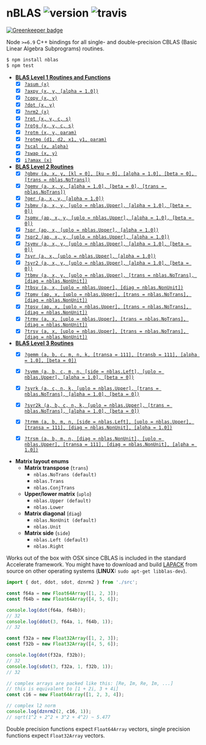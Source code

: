 # nBLAS ![version](https://img.shields.io/npm/v/nblas.svg) ![travis](https://img.shields.io/travis/mateogianolio/nblas.svg)

[![Greenkeeper badge](https://badges.greenkeeper.io/mateogianolio/nblas.svg)](https://greenkeeper.io/)

Node `>=6.9` C++ bindings for all single- and double-precision CBLAS (Basic Linear Algebra Subprograms) routines.

```bash
$ npm install nblas
$ npm test
```

- **[BLAS Level 1 Routines and Functions](https://software.intel.com/en-us/node/468390)**
  - [x] [`?asum (x)`](https://software.intel.com/node/e49cf403-8071-4252-a85f-28964ac3da9e#E49CF403-8071-4252-A85F-28964AC3DA9E)
  - [x] [`?axpy (x, y, [alpha = 1.0])`](https://software.intel.com/node/e25d8e10-0440-4827-bc58-bc71128ea6ee#E25D8E10-0440-4827-BC58-BC71128EA6EE)
  - [x] [`?copy (x, y)`](https://software.intel.com/node/20a9ac46-ce44-4a6a-8ce4-6a53d802a0b5#20A9AC46-CE44-4A6A-8CE4-6A53D802A0B5)
  - [x] [`?dot (x, y)`](https://software.intel.com/node/d4e53c70-d8fa-4095-a800-4203cafe64fe#D4E53C70-D8FA-4095-A800-4203CAFE64FE)
  - [x] [`?nrm2 (x)`](https://software.intel.com/node/ea1df8e7-fc12-4a82-a804-b62956334c40#EA1DF8E7-FC12-4A82-A804-B62956334C40)
  - [x] [`?rot (x, y, c, s)`](https://software.intel.com/node/742238c6-e459-4444-a694-7cc7500cf00f#742238C6-E459-4444-A694-7CC7500CF00F)
  - [x] [`?rotg (x, y, c, s)`](https://software.intel.com/node/50049e08-b0f8-4270-80cc-7ab5d25eea3f#50049E08-B0F8-4270-80CC-7AB5D25EEA3F)
  - [x] [`?rotm (x, y, param)`](https://software.intel.com/node/8ce9d22e-f4df-46a6-9a8a-faba22bdcc93#8CE9D22E-F4DF-46A6-9A8A-FABA22BDCC93)
  - [x] [`?rotmg (d1, d2, x1, y1, param)`](https://software.intel.com/node/a28000eb-ea0b-488b-8058-4e1cb0e97074#A28000EB-EA0B-488B-8058-4E1CB0E97074)
  - [x] [`?scal (x, alpha)`](https://software.intel.com/node/7269dcfe-7235-4690-a69e-d08712d8fc44#7269DCFE-7235-4690-A69E-D08712D8FC44)
  - [x] [`?swap (x, y)`](https://software.intel.com/node/423ea638-1a23-46d8-a882-e022064edad7#423EA638-1A23-46D8-A882-E022064EDAD7)
  - [x] [`i?amax (x)`](https://software.intel.com/node/c43c2490-109a-4a3b-8c5c-e8b67224bc03#C43C2490-109A-4A3B-8C5C-E8B67224BC03)

- **[BLAS Level 2 Routines](https://software.intel.com/en-us/node/468426)**
  - [x] [`?gbmv (a, x, y, [kl = 0], [ku = 0], [alpha = 1.0], [beta = 0], [trans = nblas.NoTrans])`](https://software.intel.com/node/bc780af8-f243-4a20-b264-06424a8b5621#BC780AF8-F243-4A20-B264-06424A8B5621)
  - [x] [`?gemv (a, x, y, [alpha = 1.0], [beta = 0], [trans = nblas.NoTrans])`](https://software.intel.com/node/443228c4-626e-48a7-b230-26fb061eacf2#443228C4-626E-48A7-B230-26FB061EACF2)
  - [x] [`?ger (a, x, y, [alpha = 1.0])`](https://software.intel.com/node/26a7befc-1a1d-4c19-b482-5e72e6b02417#26A7BEFC-1A1D-4C19-B482-5E72E6B02417)
  - [x] [`?sbmv (a, x, y, [uplo = nblas.Upper], [alpha = 1.0], [beta = 0])`](https://software.intel.com/node/c80f5eb2-d6c3-44e5-b0c8-9813a0c2340a#C80F5EB2-D6C3-44E5-B0C8-9813A0C2340A)
  - [x] [`?spmv (ap, x, y, [uplo = nblas.Upper], [alpha = 1.0], [beta = 0])`](https://software.intel.com/node/16cb58c4-105b-486c-b6aa-42bb0c721a76#16CB58C4-105B-486C-B6AA-42BB0C721A76)
  - [x] [`?spr (ap, x, [uplo = nblas.Upper], [alpha = 1.0])`](https://software.intel.com/node/f460bc61-5a47-4c0d-a2e0-a29adaa1b613#F460BC61-5A47-4C0D-A2E0-A29ADAA1B613)
  - [x] [`?spr2 (ap, x, y, [uplo = nblas.Upper], [alpha = 1.0])`](https://software.intel.com/node/c8dd665d-5e52-4214-aeab-ba4de61418e1#C8DD665D-5E52-4214-AEAB-BA4DE61418E1)
  - [x] [`?symv (a, x, y, [uplo = nblas.Upper], [alpha = 1.0], [beta = 0])`](https://software.intel.com/node/6265ba37-6e58-4c27-8035-92d836f58ec4#6265BA37-6E58-4C27-8035-92D836F58EC4)
  - [x] [`?syr (a, x, [uplo = nblas.Upper], [alpha = 1.0])`](https://software.intel.com/node/fcfba6db-8859-42e9-a626-3c74fc34b6c1#FCFBA6DB-8859-42E9-A626-3C74FC34B6C1)
  - [x] [`?syr2 (a, x, y, [uplo = nblas.Upper], [alpha = 1.0], [beta = 0])`](https://software.intel.com/node/34efa07b-4a2a-42c3-90e2-d27b8a8f744e#34EFA07B-4A2A-42C3-90E2-D27B8A8F744E)
  - [x] [`?tbmv (a, x, y, [uplo = nblas.Upper], [trans = nblas.NoTrans], [diag = nblas.NonUnit])`](https://software.intel.com/node/14dfa68e-00c5-44c5-9e61-7279602af0c7#14DFA68E-00C5-44C5-9E61-7279602AF0C7)
  - [x] [`?tbsv (a, x, [uplo = nblas.Upper], [diag = nblas.NonUnit])`](https://software.intel.com/node/0e673aed-9c3a-44af-92a5-4a5326d6a007#0E673AED-9C3A-44AF-92A5-4A5326D6A007)
  - [x] [`?tpmv (ap, x, [uplo = nblas.Upper], [trans = nblas.NoTrans], [diag = nblas.NonUnit])`](https://software.intel.com/node/f6666c0e-b843-4e12-9ad4-8898a6ef4018#F6666C0E-B843-4E12-9AD4-8898A6EF4018)
  - [x] [`?tpsv (ap, x, [uplo = nblas.Upper], [trans = nblas.NoTrans], [diag = nblas.NonUnit])`](https://software.intel.com/node/0eecd264-9871-4097-8af5-68eedae0d00a#0EECD264-9871-4097-8AF5-68EEDAE0D00A)
  - [x] [`?trmv (a, x, [uplo = nblas.Upper], [trans = nblas.NoTrans], [diag = nblas.NonUnit])`](https://software.intel.com/node/feb986db-24ff-4e64-9c44-289dde419eeb#FEB986DB-24FF-4E64-9C44-289DDE419EEB)
  - [x] [`?trsv (a, x, [uplo = nblas.Upper], [trans = nblas.NoTrans], [diag = nblas.NonUnit])`](https://software.intel.com/node/d8733073-f041-4aa1-b82c-123dfa993ad7#D8733073-F041-4AA1-B82C-123DFA993AD7)

- **[BLAS Level 3 Routines](https://software.intel.com/en-us/node/468478)**
  - [x] [`?gemm (a, b, c, m, n, k, [transa = 111], [transb = 111], [alpha = 1.0], [beta = 0])`](https://software.intel.com/node/90eaa001-d4c8-4211-9ea0-b62f5ade9cf0#90EAA001-D4C8-4211-9EA0-B62F5ADE9CF0)
  - [x] [`?symm (a, b, c, m, n, [side = nblas.Left], [uplo = nblas.Upper], [alpha = 1.0], [beta = 0])`](https://software.intel.com/node/cae55cbe-8e83-4c7f-9c54-0a8598f8a8ef#CAE55CBE-8E83-4C7F-9C54-0A8598F8A8EF)
  - [x] [`?syrk (a, c, n, k, [uplo = nblas.Upper], [trans = nblas.NoTrans], [alpha = 1.0], [beta = 0])`](https://software.intel.com/node/e8986ce9-3048-4295-86ff-c2512669b498#E8986CE9-3048-4295-86FF-C2512669B498)
  - [x] [`?syr2k (a, b, c, n, k, [uplo = nblas.Upper], [trans = nblas.NoTrans], [alpha = 1.0], [beta = 0])`](https://software.intel.com/node/1233ba19-4666-4233-ba59-106b9e644893#1233BA19-4666-4233-BA59-106B9E644893)
  - [x] [`?trmm (a, b, m, n, [side = nblas.Left], [uplo = nblas.Upper], [transa = 111], [diag = nblas.NonUnit], [alpha = 1.0])`](https://software.intel.com/node/fe86b64a-4620-4e8f-8263-8442ace782df#FE86B64A-4620-4E8F-8263-8442ACE782DF)
  - [x] [`?trsm (a, b, m, n, [diag = nblas.NonUnit], [uplo = nblas.Upper], [transa = 111], [diag = nblas.NonUnit], [alpha = 1.0])`](https://software.intel.com/node/ce40548f-549d-4af8-9668-b63b28c8c63f#CE40548F-549D-4AF8-9668-B63B28C8C63F)


- **Matrix layout enums**
  - **Matrix transpose** (`trans`)
    - `nblas.NoTrans (default)`
    - `nblas.Trans`
    - `nblas.ConjTrans`
  - **Upper/lower matrix** (`uplo`)
    - `nblas.Upper (default)`
    - `nblas.Lower`
  - **Matrix diagonal** (`diag`)
    - `nblas.NonUnit (default)`
    - `nblas.Unit`
  - **Matrix side** (`side`)
    - `nblas.Left (default)`
    - `nblas.Right`


Works out of the box with OSX since CBLAS is included in the standard Accelerate framework. You might have to download and build [LAPACK](http://www.netlib.org/lapack/#_lapack_version_3_6_0) from source on other operating systems (**LINUX:** `sudo apt-get libblas-dev`).

```javascript
import { dot, ddot, sdot, dznrm2 } from './src';

const f64a = new Float64Array([1, 2, 3]);
const f64b = new Float64Array([4, 5, 6]);

console.log(dot(f64a, f64b));
// 32
console.log(ddot(3, f64a, 1, f64b, 1));
// 32

const f32a = new Float32Array([1, 2, 3]);
const f32b = new Float32Array([4, 5, 6]);

console.log(dot(f32a, f32b));
// 32
console.log(sdot(3, f32a, 1, f32b, 1));
// 32

// complex arrays are packed like this: [Re, Im, Re, Im, ...]
// this is equivalent to [1 + 2i, 3 + 4i]
const c16 = new Float64Array([1, 2, 3, 4]);

// complex l2 norm
console.log(dznrm2(2, c16, 1));
// sqrt(1^2 + 2^2 + 3^2 + 4^2) ~ 5.477
```

Double precision functions expect `Float64Array` vectors, single precision functions expect `Float32Array` vectors.
